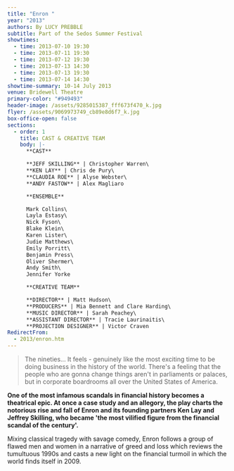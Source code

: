 ```yaml
---
title: "Enron "
year: "2013"
authors: By LUCY PREBBLE
subtitle: Part of the Sedos Summer Festival
showtimes:
  - time: 2013-07-10 19:30
  - time: 2013-07-11 19:30
  - time: 2013-07-12 19:30
  - time: 2013-07-13 14:30
  - time: 2013-07-13 19:30
  - time: 2013-07-14 14:30
showtime-summary: 10-14 July 2013
venue: Bridewell Theatre
primary-color: "#949493"
header-image: /assets/9285015387_fff673f470_k.jpg
flyer: /assets/9069973749_cb89e8d6f7_k.jpg
box-office-open: false
sections:
  - order: 1
    title: CAST & CREATIVE TEAM
    body: |-
      **CAST**

      **JEFF SKILLING** | Christopher Warren\
      **KEN LAY** | Chris de Pury\
      **CLAUDIA ROE** | Alyse Webster\
      **ANDY FASTOW** | Alex Magliaro

      **ENSEMBLE**

      Mark Collins\
      Layla Estasy\
      Nick Fyson\
      Blake Klein\
      Karen Lister\
      Judie Matthews\
      Emily Porritt\
      Benjamin Press\
      Oliver Shermer\
      Andy Smith\
      Jennifer Yorke

      **CREATIVE TEAM**

      **DIRECTOR** | Matt Hudson\
      **PRODUCERS** | Mia Bennett and Clare Harding\
      **MUSIC DIRECTOR** | Sarah Peachey\
      **ASSISTANT DIRECTOR** | Tracie Laurinaitis\
      **PROJECTION DESIGNER** | Victor Craven
RedirectFrom:
  - 2013/enron.htm
---
```

> The nineties... It feels - genuinely like the most exciting time to be doing business in the history of the world. There's a feeling that the people who are gonna change things aren't in parliaments or palaces, but in corporate boardrooms all over the United States of America.

**One of the most infamous scandals in financial history becomes a theatrical epic. At once a case study and an allegory, the play charts the notorious rise and fall of Enron and its founding partners Ken Lay and Jeffrey Skilling, who became 'the most vilified figure from the financial scandal of the century'.**

Mixing classical tragedy with savage comedy, Enron follows a group of flawed men and women in a narrative of greed and loss which reviews the tumultuous 1990s and casts a new light on the financial turmoil in which the world finds itself in 2009.